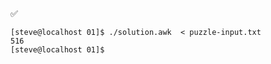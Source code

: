 :white_check_mark:

    [steve@localhost 01]$ ./solution.awk  < puzzle-input.txt
    516
    [steve@localhost 01]$
